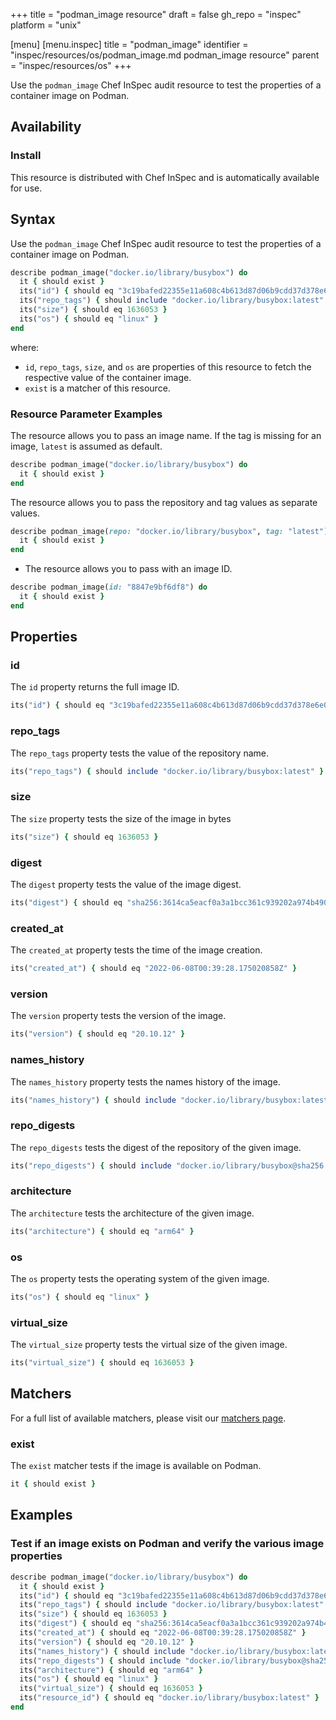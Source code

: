 +++
title = "podman_image resource"
draft = false
gh_repo = "inspec"
platform = "unix"

[menu]
  [menu.inspec]
    title = "podman_image"
    identifier = "inspec/resources/os/podman_image.md podman_image resource"
    parent = "inspec/resources/os"
+++

Use the `podman_image` Chef InSpec audit resource to test the properties of a container image on Podman.

## Availability

### Install

This resource is distributed with Chef InSpec and is automatically available for use.

## Syntax

Use the `podman_image` Chef InSpec audit resource to test the properties of a container image on Podman.

```ruby
describe podman_image("docker.io/library/busybox") do
  it { should exist }
  its("id") { should eq "3c19bafed22355e11a608c4b613d87d06b9cdd37d378e6e0176cbc8e7144d5c6" }
  its("repo_tags") { should include "docker.io/library/busybox:latest" }
  its("size") { should eq 1636053 }
  its("os") { should eq "linux" }
end
```

where:

- `id`, `repo_tags`, `size`, and `os` are properties of this resource to fetch the respective value of the container image.
- `exist` is a matcher of this resource.

### Resource Parameter Examples

The resource allows you to pass an image name. If the tag is missing for an image, `latest` is assumed as default.

```ruby
describe podman_image("docker.io/library/busybox") do
  it { should exist }
end
```

The resource allows you to pass the repository and tag values as separate values.

```ruby
describe podman_image(repo: "docker.io/library/busybox", tag: "latest") do
  it { should exist }
end
```

- The resource allows you to pass with an image ID.

```ruby
describe podman_image(id: "8847e9bf6df8") do
  it { should exist }
end
```

## Properties

### id

The `id` property returns the full image ID.

```ruby
its("id") { should eq "3c19bafed22355e11a608c4b613d87d06b9cdd37d378e6e0176cbc8e7144d5c6" }
```

### repo_tags

The `repo_tags` property tests the value of the repository name.

```ruby
its("repo_tags") { should include "docker.io/library/busybox:latest" }
```

### size

The `size` property tests the size of the image in bytes

```ruby
its("size") { should eq 1636053 }
```

### digest

The `digest` property tests the value of the image digest.

```ruby
its("digest") { should eq "sha256:3614ca5eacf0a3a1bcc361c939202a974b4902b9334ff36eb29ffe9011aaad83" }
```

### created_at

The `created_at` property tests the time of the image creation.

```ruby
its("created_at") { should eq "2022-06-08T00:39:28.175020858Z" }
```

### version

The `version` property tests the version of the image.

```ruby
its("version") { should eq "20.10.12" }
```

### names_history

The `names_history` property tests the names history of the image.

```ruby
its("names_history") { should include "docker.io/library/busybox:latest" }
```

### repo_digests

The `repo_digests` tests the digest of the repository of the given image.

```ruby
its("repo_digests") { should include "docker.io/library/busybox@sha256:2c5e2045f35086c019e80c86880fd5b7c7a619878b59e3b7592711e1781df51a" }
```

### architecture

The `architecture` tests the architecture of the given image.

```ruby
its("architecture") { should eq "arm64" }
```

### os

The `os` property tests the operating system of the given image.

```ruby
its("os") { should eq "linux" }
```

### virtual_size

The `virtual_size` property tests the virtual size of the given image.

```ruby
its("virtual_size") { should eq 1636053 }
```

## Matchers

For a full list of available matchers, please visit our [matchers page](/inspec/matchers/).

### exist

The `exist` matcher tests if the image is available on Podman.

```ruby
it { should exist }
```

## Examples

### Test if an image exists on Podman and verify the various image properties

```ruby
describe podman_image("docker.io/library/busybox") do
  it { should exist }
  its("id") { should eq "3c19bafed22355e11a608c4b613d87d06b9cdd37d378e6e0176cbc8e7144d5c6" }
  its("repo_tags") { should include "docker.io/library/busybox:latest" }
  its("size") { should eq 1636053 }
  its("digest") { should eq "sha256:3614ca5eacf0a3a1bcc361c939202a974b4902b9334ff36eb29ffe9011aaad83" }
  its("created_at") { should eq "2022-06-08T00:39:28.175020858Z" }
  its("version") { should eq "20.10.12" }
  its("names_history") { should include "docker.io/library/busybox:latest" }
  its("repo_digests") { should include "docker.io/library/busybox@sha256:2c5e2045f35086c019e80c86880fd5b7c7a619878b59e3b7592711e1781df51a" }
  its("architecture") { should eq "arm64" }
  its("os") { should eq "linux" }
  its("virtual_size") { should eq 1636053 }
  its("resource_id") { should eq "docker.io/library/busybox:latest" }
end
```
